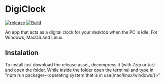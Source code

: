 # DigiClock

[![release](https://github.com/LeonardM01/DigiClock/actions/workflows/release.yml/badge.svg)](https://github.com/LeonardM01/DigiClock/actions/workflows/release.yml)
[![Build](https://github.com/LeonardM01/DigiClock/actions/workflows/build.yml/badge.svg)](https://github.com/LeonardM01/DigiClock/actions/workflows/build.yml)

An app that acts as a digital clock for your desktop when the PC is idle. For Windows, MacOS and Linux.

## Instalation 

To install just download the release asset, decompress it (with 7zip or tar) and open the folder. While inside the folder open the terminal and type in "npm run packager-<operating system that is in use(mac/linux/windows/)>"

